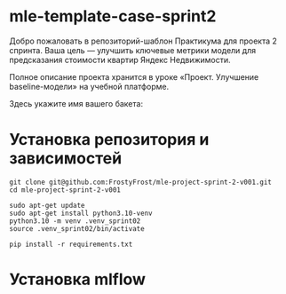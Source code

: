 # mle-template-case-sprint2

Добро пожаловать в репозиторий-шаблон Практикума для проекта 2 спринта. Ваша цель — улучшить ключевые метрики модели для предсказания стоимости квартир Яндекс Недвижимости.

Полное описание проекта хранится в уроке «Проект. Улучшение baseline-модели» на учебной платформе.

Здесь укажите имя вашего бакета: 

# Установка репозитория и зависимостей

```
git clone git@github.com:FrostyFrost/mle-project-sprint-2-v001.git
cd mle-project-sprint-2-v001

sudo apt-get update
sudo apt-get install python3.10-venv
python3.10 -m venv .venv_sprint02
source .venv_sprint02/bin/activate

pip install -r requirements.txt 
```
# Установка mlflow